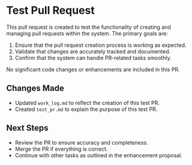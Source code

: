 # Test Pull Request

This pull request is created to test the functionality of creating and managing pull requests within the system. The primary goals are:

1. Ensure that the pull request creation process is working as expected.
2. Validate that changes are accurately tracked and documented.
3. Confirm that the system can handle PR-related tasks smoothly.

No significant code changes or enhancements are included in this PR.

## Changes Made
- Updated `work_log.md` to reflect the creation of this test PR.
- Created `test_pr.md` to explain the purpose of this test PR.

## Next Steps
- Review the PR to ensure accuracy and completeness.
- Merge the PR if everything is correct.
- Continue with other tasks as outlined in the enhancement proposal.


